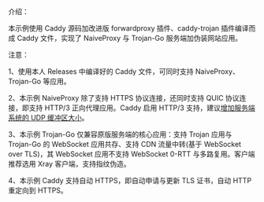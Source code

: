 介绍：

本示例使用 Caddy 源码加改进版 forwardproxy 插件、caddy-trojan 插件编译而成 Caddy 文件，实现了 NaiveProxy 与 Trojan-Go 服务端加伪装网站应用。

注意：

1、使用本人 Releases 中编译好的 Caddy 文件，可同时支持 NaiveProxy、Trojan-Go 等应用。

2、本示例 NaiveProxy 除了支持 HTTPS 协议连接，还同时支持 QUIC 协议连接，即支持 HTTP/3 正向代理应用。Caddy 启用 HTTP/3 支持，建议[增加服务端系统的 UDP 缓冲区大小](https://github.com/quic-go/quic-go/wiki/UDP-Buffer-Sizes)。

3、本示例 Trojan-Go 仅兼容原版服务端的核心应用：支持 Trojan 应用与 Trojan-Go 的 WebSocket 应用共存、支持 CDN 流量中转(基于 WebSocket over TLS)，其 WebSocket 应用不支持 WebSocket 0-RTT 与多路复用。客户端推荐选用 Xray 客户端，支持指纹伪造。

4、本示例 Caddy 支持自动 HTTPS，即自动申请与更新 TLS 证书，自动 HTTP 重定向到 HTTPS。

